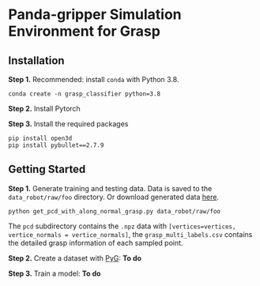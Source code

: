 # Panda-gripper Simulation Environment for Grasp

## Installation
**Step 1.** Recommended: install `conda` with Python 3.8.

```shell
conda create -n grasp_classifier python=3.8
```

**Step 2.** Install Pytorch


**Step 3.** Install the required packages

```shell
pip install open3d
pip install pybullet==2.7.9
```

## Getting Started
**Step 1.** Generate training and testing data. Data is saved to the `data_robot/raw/foo` directory. Or download generated data [here](https://github.com/HaojHuang/grasp_classifier/tree/main/dataset).

```shell
python get_pcd_with_along_normal_grasp.py data_robot/raw/foo
```

The `pcd` subdirectory contains the `.npz` data with `[vertices=vertices, vertice_normals = vertice_normals]`, the 
`grasp_multi_labels.csv` contains the detailed grasp information of each sampled point.

**Step 2.** Create a dataset with [PyG](https://pytorch-geometric.readthedocs.io/en/latest/): **To do**

**Step 3.** Train a model: **To do**
